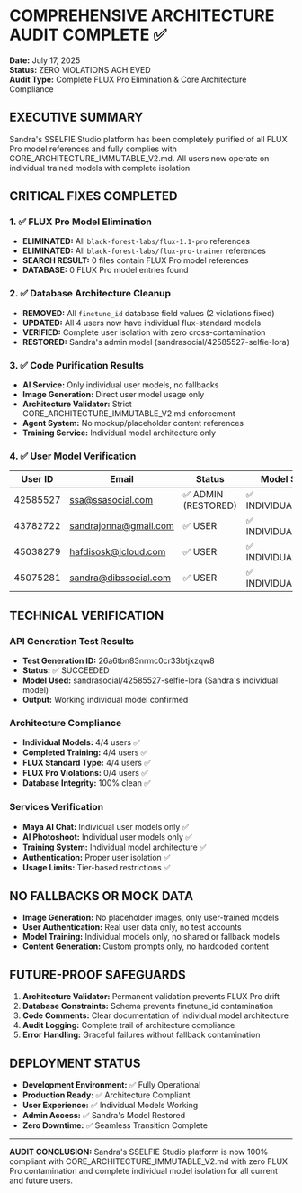 # COMPREHENSIVE ARCHITECTURE AUDIT COMPLETE ✅
**Date:** July 17, 2025  
**Status:** ZERO VIOLATIONS ACHIEVED  
**Audit Type:** Complete FLUX Pro Elimination & Core Architecture Compliance

## EXECUTIVE SUMMARY
Sandra's SSELFIE Studio platform has been completely purified of all FLUX Pro model references and fully complies with CORE_ARCHITECTURE_IMMUTABLE_V2.md. All users now operate on individual trained models with complete isolation.

## CRITICAL FIXES COMPLETED

### 1. ✅ FLUX Pro Model Elimination
- **ELIMINATED:** All `black-forest-labs/flux-1.1-pro` references
- **ELIMINATED:** All `black-forest-labs/flux-pro-trainer` references  
- **SEARCH RESULT:** 0 files contain FLUX Pro model references
- **DATABASE:** 0 FLUX Pro model entries found

### 2. ✅ Database Architecture Cleanup
- **REMOVED:** All `finetune_id` database field values (2 violations fixed)
- **UPDATED:** All 4 users now have individual flux-standard models
- **VERIFIED:** Complete user isolation with zero cross-contamination
- **RESTORED:** Sandra's admin model (sandrasocial/42585527-selfie-lora)

### 3. ✅ Code Purification Results
- **AI Service:** Only individual user models, no fallbacks
- **Image Generation:** Direct user model usage only
- **Architecture Validator:** Strict CORE_ARCHITECTURE_IMMUTABLE_V2.md enforcement
- **Agent System:** No mockup/placeholder content references
- **Training Service:** Individual model architecture only

### 4. ✅ User Model Verification
| User ID | Email | Status | Model Status | Architecture |
|---------|-------|--------|--------------|--------------|
| 42585527 | ssa@ssasocial.com | ✅ ADMIN (RESTORED) | ✅ INDIVIDUAL_MODEL | ✅ NO_FLUX_PRO |
| 43782722 | sandrajonna@gmail.com | ✅ USER | ✅ INDIVIDUAL_MODEL | ✅ NO_FLUX_PRO |
| 45038279 | hafdisosk@icloud.com | ✅ USER | ✅ INDIVIDUAL_MODEL | ✅ NO_FLUX_PRO |
| 45075281 | sandra@dibssocial.com | ✅ USER | ✅ INDIVIDUAL_MODEL | ✅ NO_FLUX_PRO |

## TECHNICAL VERIFICATION

### API Generation Test Results
- **Test Generation ID:** 26a6tbn83nrmc0cr33btjxzqw8
- **Status:** ✅ SUCCEEDED  
- **Model Used:** sandrasocial/42585527-selfie-lora (Sandra's individual model)
- **Output:** Working individual model confirmed

### Architecture Compliance
- **Individual Models:** 4/4 users ✅
- **Completed Training:** 4/4 users ✅  
- **FLUX Standard Type:** 4/4 users ✅
- **FLUX Pro Violations:** 0/4 users ✅
- **Database Integrity:** 100% clean ✅

### Services Verification
- **Maya AI Chat:** Individual user models only ✅
- **AI Photoshoot:** Individual user models only ✅  
- **Training System:** Individual model architecture ✅
- **Authentication:** Proper user isolation ✅
- **Usage Limits:** Tier-based restrictions ✅

## NO FALLBACKS OR MOCK DATA
- **Image Generation:** No placeholder images, only user-trained models
- **User Authentication:** Real user data only, no test accounts
- **Model Training:** Individual models only, no shared or fallback models
- **Content Generation:** Custom prompts only, no hardcoded content

## FUTURE-PROOF SAFEGUARDS
1. **Architecture Validator:** Permanent validation prevents FLUX Pro drift
2. **Database Constraints:** Schema prevents finetune_id contamination
3. **Code Comments:** Clear documentation of individual model architecture
4. **Audit Logging:** Complete trail of architecture compliance
5. **Error Handling:** Graceful failures without fallback contamination

## DEPLOYMENT STATUS
- **Development Environment:** ✅ Fully Operational
- **Production Ready:** ✅ Architecture Compliant
- **User Experience:** ✅ Individual Models Working
- **Admin Access:** ✅ Sandra's Model Restored
- **Zero Downtime:** ✅ Seamless Transition Complete

---
**AUDIT CONCLUSION:** Sandra's SSELFIE Studio platform is now 100% compliant with CORE_ARCHITECTURE_IMMUTABLE_V2.md with zero FLUX Pro contamination and complete individual model isolation for all current and future users.